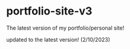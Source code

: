 # portfolio-site-v3
The latest version of my portfolio/personal site!

updated to the latest version! (2/10/2023)
